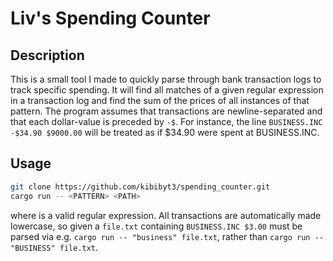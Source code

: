 # Liv's Spending Counter
## Description
This is a small tool I made to quickly parse through bank transaction logs to track specific spending. It will find all matches of a given regular expression in a transaction log and find the sum of the prices of all instances of that pattern.
The program assumes that transactions are newline-separated and that each dollar-value is preceded by `-$`. For instance, the line `BUSINESS.INC -$34.90 $9000.00` will be treated as if $34.90 were spent at BUSINESS.INC.
## Usage
```bash
git clone https://github.com/kibibyt3/spending_counter.git
cargo run -- <PATTERN> <PATH>
```
where <PATTERN> is a valid regular expression. All transactions are automatically made lowercase, so given a `file.txt` containing `BUSINESS.INC $3.00` must be parsed via e.g. `cargo run -- "business" file.txt`, rather than `cargo run -- "BUSINESS" file.txt`.
